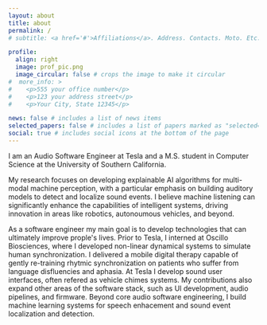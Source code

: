 ```yaml
---
layout: about
title: about
permalink: /
# subtitle: <a href='#'>Affiliations</a>. Address. Contacts. Moto. Etc.

profile:
  align: right
  image: prof_pic.png
  image_circular: false # crops the image to make it circular
#  more_info: >
#    <p>555 your office number</p>
#    <p>123 your address street</p>
#    <p>Your City, State 12345</p>

news: false # includes a list of news items
selected_papers: false # includes a list of papers marked as "selected={true}"
social: true # includes social icons at the bottom of the page
---
```


I am an Audio Software Engineer at Tesla and a M.S. student in Computer Science at the University of Southern California. 

My research focuses on developing explainable AI algorithms for multi-modal machine perception, with a particular emphasis on building auditory models to detect and localize sound events. I believe machine listening can significantly enhance the capabilities of intelligent systems, driving innovation in areas like robotics, autonoumous vehicles, and beyond. 

As a software engineer my main goal is to develop technologies that can ultimately improve prople's lives. Prior to Tesla, I interned at Oscillo Biosciences, where I developed non-linear dynamical systems to simulate human synchronization. I delivered a mobile digital therapy capable of gently re-training rhytmic synchronization on patients who suffer from language disfluencies and aphasia. At Tesla I develop sound user interfaces, often refered as vehicle chimes systems. My contributions also expand other areas of the software stack, such as UI development, audio pipelines, and firmware. Beyond core audio software engineering, I build machine learning systems for speech enhacement and sound event localization and detection. 
